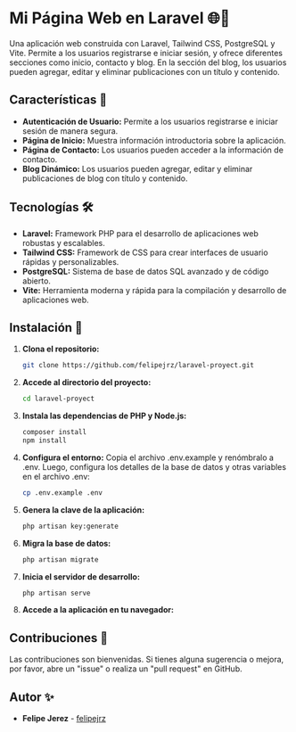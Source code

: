 # Mi Página Web en Laravel 🌐📄

Una aplicación web construida con Laravel, Tailwind CSS, PostgreSQL y Vite. Permite a los usuarios registrarse e iniciar sesión, y ofrece diferentes secciones como inicio, contacto y blog. En la sección del blog, los usuarios pueden agregar, editar y eliminar publicaciones con un título y contenido.

## Características 🚀

- **Autenticación de Usuario:** Permite a los usuarios registrarse e iniciar sesión de manera segura.
- **Página de Inicio:** Muestra información introductoria sobre la aplicación.
- **Página de Contacto:** Los usuarios pueden acceder a la información de contacto.
- **Blog Dinámico:** Los usuarios pueden agregar, editar y eliminar publicaciones de blog con título y contenido.

## Tecnologías 🛠️

- **Laravel:** Framework PHP para el desarrollo de aplicaciones web robustas y escalables.
- **Tailwind CSS:** Framework de CSS para crear interfaces de usuario rápidas y personalizables.
- **PostgreSQL:** Sistema de base de datos SQL avanzado y de código abierto.
- **Vite:** Herramienta moderna y rápida para la compilación y desarrollo de aplicaciones web.

## Instalación 🔧

1. **Clona el repositorio:**

   ```bash
   git clone https://github.com/felipejrz/laravel-proyect.git

2. **Accede al directorio del proyecto:**
   ```bash
   cd laravel-proyect

3. **Instala las dependencias de PHP y Node.js:**
   ```bash
   composer install
   npm install

4. **Configura el entorno:**
   Copia el archivo .env.example y renómbralo a .env. Luego, configura los detalles de la base de datos y otras variables en el archivo .env:
    ```bash
    cp .env.example .env

5. **Genera la clave de la aplicación:**
   ```bash
   php artisan key:generate

6. **Migra la base de datos:**
   ```bash
   php artisan migrate

7. **Inicia el servidor de desarrollo:**
   ```bash
   php artisan serve

8. **Accede a la aplicación en tu navegador:**


## Contribuciones 🤝

Las contribuciones son bienvenidas. Si tienes alguna sugerencia o mejora, por favor, abre un "issue" o realiza un "pull request" en GitHub.

## Autor ✨

- **Felipe Jerez** - [felipejrz](https://github.com/felipejrz)

   

   
